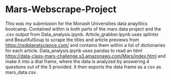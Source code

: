 # Mars-Webscrape-Project
This was my submission for the Monash Universities data anaylitics bootcamp. Contained within is both parts of the mars data project and the .csv output from Data_analysis.ipynb. Article_grabber.ipynb uses splinter and BeautifulSoup to scrape the titles and article previews from https://redplanetscience.com/ and contains them within a list of dictionaries for each article. Data_analysis.ipynb uses pandas to read an html https://data-class-mars-challenge.s3.amazonaws.com/Mars/index.html and make it into a dtat frame, where the data is analyzed by answering 4 questions out of the 5 provided. It then exports the data frame as a csv as mars_data.csv.